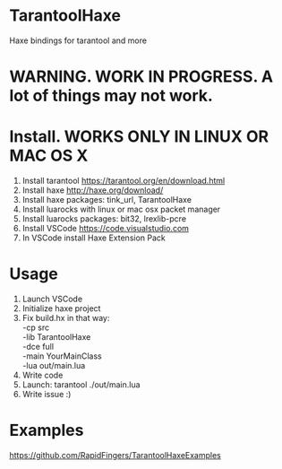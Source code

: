 # TarantoolHaxe
Haxe bindings for tarantool and more

# WARNING. WORK IN PROGRESS. A lot of things may not work.

# Install. WORKS ONLY IN LINUX OR MAC OS X
1. Install tarantool https://tarantool.org/en/download.html
2. Install haxe http://haxe.org/download/
3. Install haxe packages: tink_url, TarantoolHaxe
4. Install luarocks with linux or mac osx packet manager
5. Install luarocks packages: bit32, lrexlib-pcre
6. Install VSCode https://code.visualstudio.com
7. In VSCode install Haxe Extension Pack

# Usage

1. Launch VSCode
2. Initialize haxe project
3. Fix build.hx in that way:  
-cp src  
-lib TarantoolHaxe  
-dce full  
-main YourMainClass  
-lua out/main.lua  
4. Write code
5. Launch: tarantool ./out/main.lua
6. Write issue :)

# Examples

https://github.com/RapidFingers/TarantoolHaxeExamples
